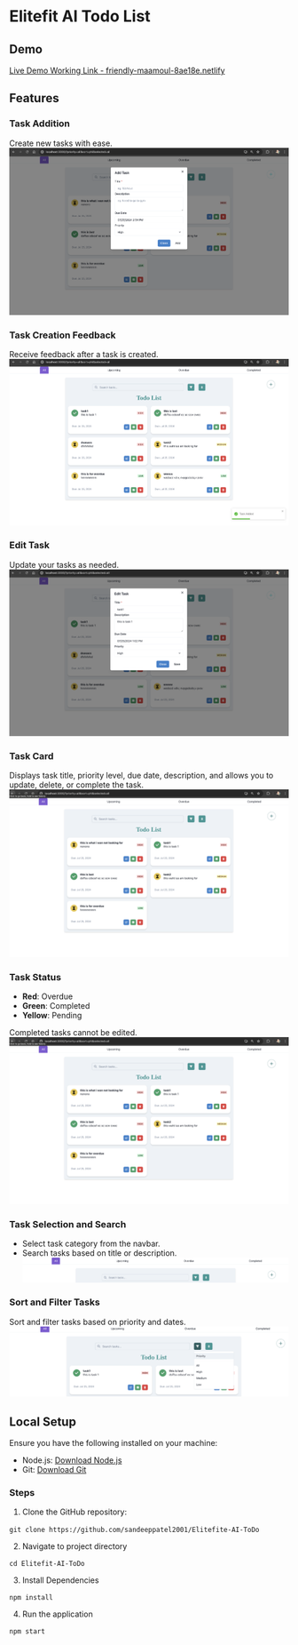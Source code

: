 # Elitefit AI Todo List

## Demo

[Live Demo Working Link - friendly-maamoul-8ae18e.netlify](https://66a1df97041791b0cb1501c1--friendly-maamoul-8ae18e.netlify.app)

## Features

### Task Addition

Create new tasks with ease.
![Add Task](src/assets2/Addtask.png)

### Task Creation Feedback

Receive feedback after a task is created.
![Task Feedback](src/assets2/feedback.png)

### Edit Task

Update your tasks as needed.
![Edit Task](src/assets2/edit.png)

### Task Card

Displays task title, priority level, due date, description, and allows you to update, delete, or complete the task.
![Task Card](src/assets2/ALLTask.png)

### Task Status

- **Red**: Overdue
- **Green**: Completed
- **Yellow**: Pending

Completed tasks cannot be edited.
![Task Status](src/assets2/ALLTask.png)

### Task Selection and Search

- Select task category from the navbar.
- Search tasks based on title or description.
  ![Task Selection](src/assets2/nav.png)

### Sort and Filter Tasks

Sort and filter tasks based on priority and dates.
![Sort and Filter](src/assets2/sort.png)

## Local Setup

Ensure you have the following installed on your machine:

- Node.js: [Download Node.js](https://nodejs.org/)
- Git: [Download Git](https://git-scm.com/)

### Steps

1. Clone the GitHub repository:

`git clone https://github.com/sandeeppatel2001/Elitefite-AI-ToDo`

2. Navigate to project directory

```
cd Elitefit-AI-ToDo
```

3. Install Dependencies

```
npm install
```

4. Run the application

```
npm start
```
